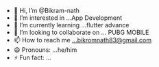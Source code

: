 - 👋 Hi, I’m @Bikram-nath
- 👀 I’m interested in ...App Development
- 🌱 I’m currently learning ...flutter advance
- 💞️ I’m looking to collaborate on ... PUBG MOBILE
- 📫 How to reach me ...bikromnath83@gmail.com
- 😄 Pronouns: ...he/him
- ⚡ Fun fact: ...

<!---
Bikram-nath/Bikram-nath is a ✨ special ✨ repository because its `README.md` (this file) appears on your GitHub profile.
You can click the Preview link to take a look at your changes.
--->
